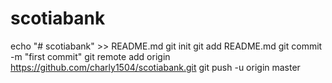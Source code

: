 # scotiabank
echo "# scotiabank" >> README.md
git init
git add README.md
git commit -m "first commit"
git remote add origin https://github.com/charly1504/scotiabank.git
git push -u origin master
